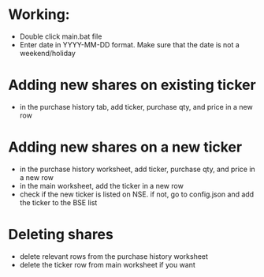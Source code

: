 # Working:

* Double click main.bat file
* Enter date in YYYY-MM-DD format. Make sure that the date is not a weekend/holiday


# Adding new shares on existing ticker
* in the purchase history tab, add ticker, purchase qty, and price in a new row


# Adding new shares on a new ticker
* in the purchase history worksheet, add ticker, purchase qty, and price in a new row
* in the main worksheet, add the ticker in a new row
* check if the new ticker is listed on NSE. if not, go to config.json and add the ticker to the BSE list


# Deleting shares
* delete relevant rows from the purchase history worksheet
* delete the ticker row from main worksheet if you want